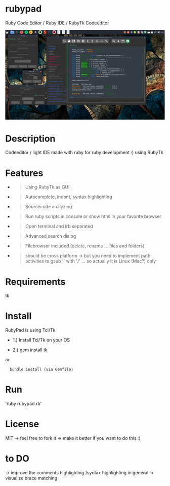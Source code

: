 # rubypad
Ruby Code Editor / Ruby IDE / RubyTk Codeeditor

![alt text](https://github.com/morten1982/rubypad/blob/master/images/rubypad-run.png)

# Description
Codeeditor / light IDE made with ruby for ruby development :) 
using RubyTk

# Features
- > Using RubyTk as GUI
- > Autocomplete, indent, syntax highlighting
- > Sourcecode analyzing
- > Run ruby scripts in console or show html in your favorite browser 
- > Open terminal and irb separated
- > Advanced search dialog 
- > Filebrowser included (delete, rename ... files and folders)

- > should be cross platform  -> but you need to implement path activities
    to gsub '\' with '/' ... so actually it is Linux (Mac?) only

# Requirements
tk

# Install
RubyPad is using Tcl/Tk 

- 1.) Install Tcl/Tk on your OS
 
- 2.) gem install tk

or

      bundle install (via Gemfile)
 
# Run
'ruby rubypad.rb'

# License
MIT -> feel free to fork it => make it better if you want to do this :)

# to DO
-> improve the comments highlighting /syntax highlighting in general
-> visualize brace matching
